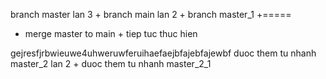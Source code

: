 branch master lan 3 + branch main lan 2 + branch master_1 +=====
+ merge master to main  + tiep tuc thuc hien

gejresfjrbwieuwe4uhweruwferuihaefaejbfajebfajewbf
duoc them tu nhanh master_2 lan 2 + duoc them tu nhanh master_2_1